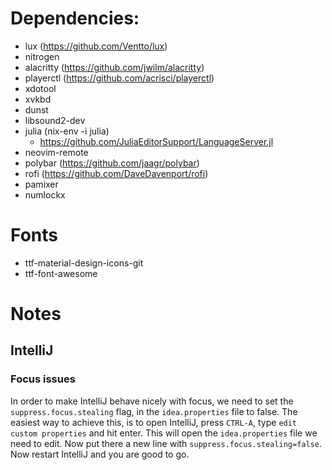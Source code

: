 # Dependencies:
* lux (https://github.com/Ventto/lux)
* nitrogen 
* alacritty (https://github.com/jwilm/alacritty)
* playerctl (https://github.com/acrisci/playerctl)
* xdotool 
* xvkbd 
* dunst
* libsound2-dev
* julia (nix-env -i julia)
  * https://github.com/JuliaEditorSupport/LanguageServer.jl
* neovim-remote 
* polybar (https://github.com/jaagr/polybar)
* rofi (https://github.com/DaveDavenport/rofi)
* pamixer
* numlockx

# Fonts
* ttf-material-design-icons-git
* ttf-font-awesome


# Notes

## IntelliJ

### Focus issues

In order to make IntelliJ behave nicely with focus, we need to set
the `suppress.focus.stealing` flag, in the `idea.properties` file to
false. The easiest way to achieve this, is to open IntelliJ, press
`CTRL-A`, type `edit custom properties` and hit enter. This will open
the `idea.properties` file we need to edit. Now put there a new line
with `suppress.focus.stealing=false`. Now restart IntelliJ and you are
good to go.
